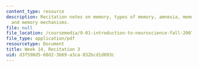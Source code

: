 ```yaml
---
content_type: resource
description: Recitation notes on memory, types of memory, amnesia, memory storage,
  and memory mechanisms.
file: null
file_location: /coursemedia/9-01-introduction-to-neuroscience-fall-2007/d3f598d568d23b69a3ca832bcd1d693c_wk14_hand120507.pdf
file_type: application/pdf
resourcetype: Document
title: Week 14, Recitation 3
uid: d3f598d5-68d2-3b69-a3ca-832bcd1d693c
---
```

